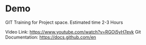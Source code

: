 # Demo

GIT Training for Project space. Estimated time 2-3 Hours

Video Link: https://www.youtube.com/watch?v=RGOj5yH7evk
Git Documentation: https://docs.github.com/en
